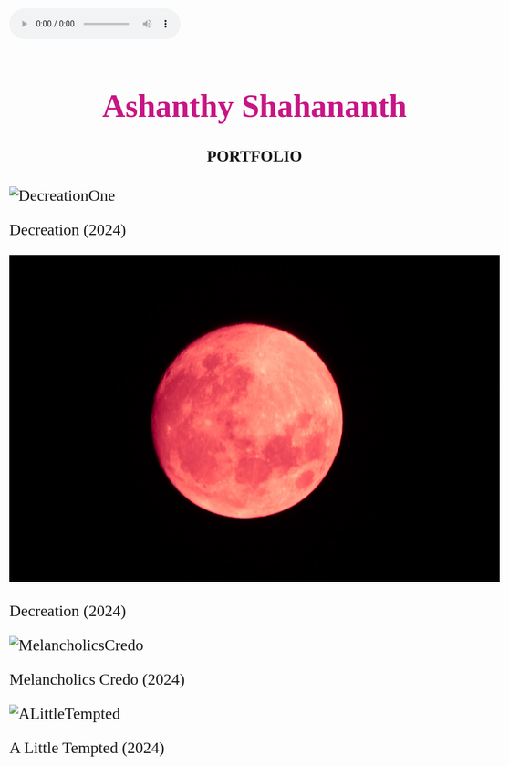 <html>
  <head>
    <head>
<link href='https://fonts.googleapis.com/css?family=Ballet' rel='stylesheet'>
<style>
body {
    font-family: 'Ballet';font-size: 28px;
}
</style>
  <style>
      html {
          cursor: url('cursor.cur'), auto;
      }
  </style> 
  
  
<body>

  <audio autoplay controls>
  <source src="Luna.mp3" type="audio/mpeg">
  Your browser does not support the audio element.
</audio>

<h1 style="font-family:Ballet; text-align: center; color:MediumVioletRed; ">Ashanthy Shahananth</h1>
<h4 style="font-family:Times New Roman; text-align: center;">PORTFOLIO</h4>

  <img src="https://github.com/iamapsyop/iamapsyop.github.io/blob/main/_MG_1123.jpg?raw=true" alt="DecreationOne" />
  <p style="font-family:Times New Roman;" >Decreation (2024)</p>
<img src="https://github.com/iamapsyop/iamapsyop.github.io/blob/main/_MG_0936-3.jpg?raw=true" alt="DecreationTwo" />
<p style="font-family:Times New Roman;">Decreation (2024)</p>
<img src="https://github.com/iamapsyop/iamapsyop.github.io/blob/main/IMG_9513.JPG?raw=true" alt="MelancholicsCredo" />
<p style="font-family:Times New Roman;" >Melancholics Credo (2024)</p>
 <img src="https://github.com/iamapsyop/iamapsyop.github.io/blob/main/_MG_9848.jpg?raw=true?" alt="ALittleTempted" />
 <p style="font-family:Times New Roman;" >A Little Tempted (2024)</p>

</body>


